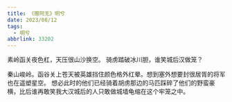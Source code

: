 ```yaml
---
title: 《赠阿无》明兮
date: 2023/08/12
tags:
  - 明兮
abbrlink: 33202
---
```

素岭函关夜色杠，天压很山沙换空。
骑虏踏破冰川胆，谁笑城后汉做笼？

秦山峻岭。函谷关上苍天被英雄挡住颜色格外红晕。想到塞外想要封很居胥的将军也在遥塑星空。
想必此时的他们已经骑着胡虏那边的马匹踩碎了他们的野蛮豪横，比后谁再敢笑我大汉城后的人只敢做城墙龟缩在这个牢笼之中。
